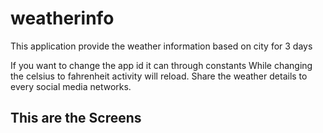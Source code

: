 # weatherinfo
This application provide the weather information based on city for 3 days

If you want to change the app id it can through constants 
While changing the celsius to fahrenheit activity will reload.
Share the weather details to every social media networks.
## This are the Screens
